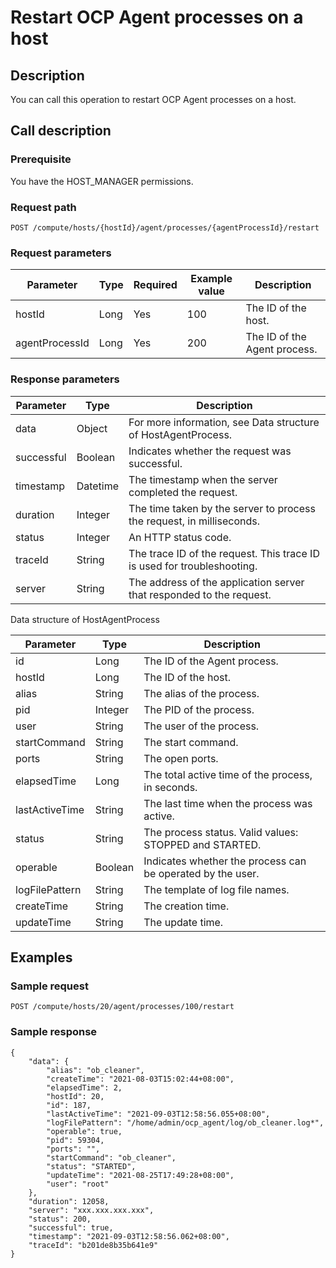 Restart OCP Agent processes on a host
==========================================================



Description
--------------------------------

You can call this operation to restart OCP Agent processes on a host.

Call description
-------------------------------------

### Prerequisite

You have the HOST_MANAGER permissions.

### Request path

`POST /compute/hosts/{hostId}/agent/processes/{agentProcessId}/restart`

### Request parameters



|   Parameter    | Type | Required | Example value |         Description          |
|----------------|------|----------|---------------|------------------------------|
| hostId         | Long | Yes      | 100           | The ID of the host.          |
| agentProcessId | Long | Yes      | 200           | The ID of the Agent process. |



### Response parameters



| Parameter  |   Type   |                               Description                               |
|------------|----------|-------------------------------------------------------------------------|
| data       | Object   | For more information, see Data structure of HostAgentProcess.           |
| successful | Boolean  | Indicates whether the request was successful.                           |
| timestamp  | Datetime | The timestamp when the server completed the request.                    |
| duration   | Integer  | The time taken by the server to process the request, in milliseconds.   |
| status     | Integer  | An HTTP status code.                                                    |
| traceId    | String   | The trace ID of the request. This trace ID is used for troubleshooting. |
| server     | String   | The address of the application server that responded to the request.    |



Data structure of HostAgentProcess


|   Parameter    |  Type   |                        Description                         |
|----------------|---------|------------------------------------------------------------|
| id             | Long    | The ID of the Agent process.                               |
| hostId         | Long    | The ID of the host.                                        |
| alias          | String  | The alias of the process.                                  |
| pid            | Integer | The PID of the process.                                    |
| user           | String  | The user of the process.                                   |
| startCommand   | String  | The start command.                                         |
| ports          | String  | The open ports.                                            |
| elapsedTime    | Long    | The total active time of the process, in seconds.          |
| lastActiveTime | String  | The last time when the process was active.                 |
| status         | String  | The process status. Valid values: STOPPED and STARTED.     |
| operable       | Boolean | Indicates whether the process can be operated by the user. |
| logFilePattern | String  | The template of log file names.                            |
| createTime     | String  | The creation time.                                         |
| updateTime     | String  | The update time.                                           |



Examples
-----------------------------

### Sample request

`POST /compute/hosts/20/agent/processes/100/restart`

### Sample response

```unknow
{
    "data": {
        "alias": "ob_cleaner",
        "createTime": "2021-08-03T15:02:44+08:00",
        "elapsedTime": 2,
        "hostId": 20,
        "id": 187,
        "lastActiveTime": "2021-09-03T12:58:56.055+08:00",
        "logFilePattern": "/home/admin/ocp_agent/log/ob_cleaner.log*",
        "operable": true,
        "pid": 59304,
        "ports": "",
        "startCommand": "ob_cleaner",
        "status": "STARTED",
        "updateTime": "2021-08-25T17:49:28+08:00",
        "user": "root"
    },
    "duration": 12058,
    "server": "xxx.xxx.xxx.xxx",
    "status": 200,
    "successful": true,
    "timestamp": "2021-09-03T12:58:56.062+08:00",
    "traceId": "b201de8b35b641e9"
}
```
